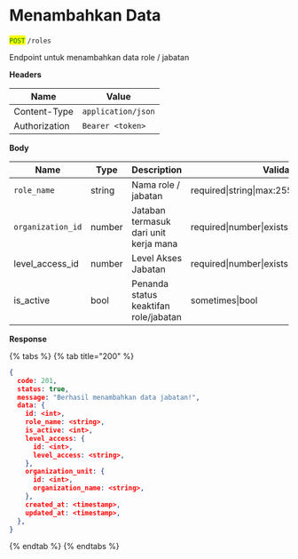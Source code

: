 # Menambahkan Data

<mark style="color:green;">`POST`</mark> `/roles`

Endpoint untuk menambahkan data role / jabatan

**Headers**

| Name          | Value              |
| ------------- | ------------------ |
| Content-Type  | `application/json` |
| Authorization | `Bearer <token>`   |

**Body**

| Name              | Type   | Description                           | Validation                                       |
| ----------------- | ------ | ------------------------------------- | ------------------------------------------------ |
| `role_name`       | string | Nama role / jabatan                   | required\|string\|max:255                        |
| `organization_id` | number | Jataban termasuk dari unit kerja mana | required\|number\|exists:organization\_units.id  |
| level\_access\_id | number | Level Akses Jabatan                   | required\|number\|exists:level\_access\_roles.id |
| is\_active        | bool   | Penanda status keaktifan role/jabatan | sometimes\|bool                                  |

**Response**

{% tabs %}
{% tab title="200" %}
```json
{
  code: 201,
  status: true,
  message: "Berhasil menambahkan data jabatan!",
  data: {
    id: <int>,
    role_name: <string>,
    is_active: <int>,
    level_access: {
      id: <int>,
      level_access: <string>,
    },
    organization_unit: {
      id: <int>,
      organization_name: <string>,
    },
    created_at: <timestamp>,
    updated_at: <timestamp>,
  },
}
```
{% endtab %}
{% endtabs %}
